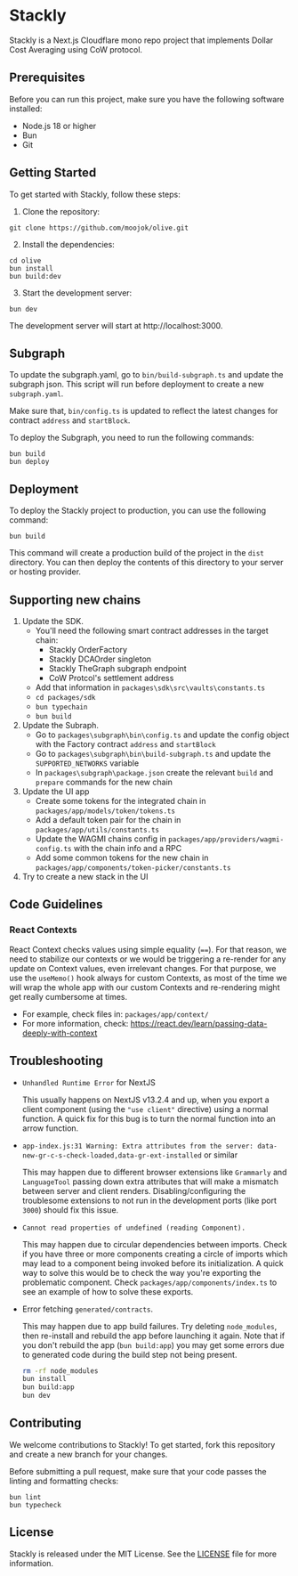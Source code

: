 # Stackly

Stackly is a Next.js Cloudflare mono repo project that implements Dollar Cost Averaging using CoW protocol.

## Prerequisites

Before you can run this project, make sure you have the following software installed:

- Node.js 18 or higher
- Bun
- Git

## Getting Started

To get started with Stackly, follow these steps:

1. Clone the repository:

```
git clone https://github.com/moojok/olive.git
```

2. Install the dependencies:

```
cd olive
bun install
bun build:dev
```

3. Start the development server:

```
bun dev
```

The development server will start at http://localhost:3000.

## Subgraph

To update the subgraph.yaml, go to `bin/build-subgraph.ts` and update the subgraph json. This script will run before deployment to create a new `subgraph.yaml`.

Make sure that, `bin/config.ts` is updated to reflect the latest changes for contract `address` and `startBlock`.

To deploy the Subgraph, you need to run the following commands:

```
bun build
bun deploy
```

## Deployment

To deploy the Stackly project to production, you can use the following command:

```
bun build
```

This command will create a production build of the project in the `dist` directory. You can then deploy the contents of this directory to your server or hosting provider.

## Supporting new chains

1. Update the SDK.
   - You'll need the following smart contract addresses in the target chain:
     - Stackly OrderFactory
     - Stackly DCAOrder singleton
     - Stackly TheGraph subgraph endpoint
     - CoW Protcol's settlement address
   - Add that information in `packages\sdk\src\vaults\constants.ts`
   - `cd packages/sdk`
   - `bun typechain`
   - `bun build`
2. Update the Subraph.
   - Go to `packages\subgraph\bin\config.ts` and update the config object with the Factory contract `address` and `startBlock`
   - Go to `packages\subgraph\bin\build-subgraph.ts` and update the `SUPPORTED_NETWORKS` variable
   - In `packages\subgraph\package.json` create the relevant `build` and `prepare` commands for the new chain
3. Update the UI app
   - Create some tokens for the integrated chain in `packages/app/models/token/tokens.ts`
   - Add a default token pair for the chain in `packages/app/utils/constants.ts`
   - Update the WAGMI chains config in `packages/app/providers/wagmi-config.ts` with the chain info and a RPC
   - Add some common tokens for the new chain in `packages/app/components/token-picker/constants.ts`
4. Try to create a new stack in the UI

## Code Guidelines

### React Contexts

React Context checks values using simple equality (`==`). For that reason, we need to stabilize our contexts or we would be triggering a re-render for any update on Context values, even irrelevant changes. For that purpose, we use the `useMemo()` hook always for custom Contexts, as most of the time we will wrap the whole app with our custom Contexts and re-rendering might get really cumbersome at times.

- For example, check files in: `packages/app/context/`
- For more information, check: https://react.dev/learn/passing-data-deeply-with-context

## Troubleshooting

- `Unhandled Runtime Error` for NextJS

  This usually happens on NextJS v13.2.4 and up, when you export a client component (using the `"use client"` directive) using a normal function. A quick fix for this bug is to turn the normal function into an arrow function.

- `app-index.js:31 Warning: Extra attributes from the server: data-new-gr-c-s-check-loaded,data-gr-ext-installed` or similar

  This may happen due to different browser extensions like `Grammarly` and `LanguageTool` passing down extra attributes that will make a mismatch between server and client renders. Disabling/configuring the troublesome extensions to not run in the development ports (like port `3000`) should fix this issue.

- `Cannot read properties of undefined (reading Component).`

  This may happen due to circular dependencies between imports. Check if you have three or more components creating a circle of imports which may lead to a component being invoked before its initialization. A quick way to solve this would be to check the way you're exporting the problematic component. Check `packages/app/components/index.ts` to see an example of how to solve these exports.

- Error fetching `generated/contracts`.

  This may happen due to app build failures. Try deleting `node_modules`, then re-install and rebuild the app before launching it again. Note that if you don't rebuild the app (`bun build:app`) you may get some errors due to generated code during the build step not being present.

  ```bash
  rm -rf node_modules
  bun install
  bun build:app
  bun dev
  ```

## Contributing

We welcome contributions to Stackly! To get started, fork this repository and create a new branch for your changes.

Before submitting a pull request, make sure that your code passes the linting and formatting checks:

```
bun lint
bun typecheck
```

## License

Stackly is released under the MIT License. See the [LICENSE](LICENSE) file for more information.
